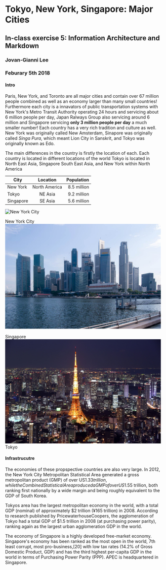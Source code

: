 # Tokyo, New York, Singapore:  Major Cities
## In-class exercise 5: Information Architecture and Markdown 
### Jovan-Gianni Lee 
### Feburary 5th 2018

#### Intro
 Paris, New York, and Toronto are all major cities and contain over 67 million people combined as well as an economy larger than many small countries! Furthermore each city is a innavators of public transportation systems with New York's Metro Transit Authority operating 24 hours and servicing about 6 million people per day, Japan Ralways Group also servicing around 6 million and Singapore servicing **only 3 million people per day** a much smaller number! Each country has a very rich tradition and culture as well. New York was originally called New Amsterdam, Sinapore was originally called *Singa Pura*, which meant Lion City in Sanskrit, and Tokyo was originally known as Edo. 
 
 The main differences in the country is firstly the location of each. Each country is located in different locations of the world Tokyo is located in North East Asia, Singapore South East Asia, and New York within North America</p>



| City          | Location      | Population  |
| ------------- |:-------------:| -----------:|
| New York      | North America | 8.5 million |
| Tokyo         | NE Asia       | 9.2 million |
| Singapore     | SE Asia       | 5.6 million |


![New York City](./media/nycq.jpg)

New York City
![Singapore](./media/singapore.jpg)

Singapore
![Tokyo](./media/tokyo.jpg)
Tokyo


#### Infrastrucutre
The economies of these propspective countries are also very large.  In 2012, the New York City Metropolitan Statistical Area generated a gross metropolitan product (GMP) of over US$1.33 trillion, while the Combined Statistical Area produced a GMP of over US$1.55 trillion, both ranking first nationally by a wide margin and being roughly equivalent to the GDP of South Korea.  

Tokyos area has the largest metropolitan economy in the world, with a total GDP (nominal) of approximately $2 trillion (¥165 trillion) in 2008. According to research published by PricewaterhouseCoopers, the agglomeration of Tokyo had a total GDP of $1.5 trillion in 2008 (at purchasing power parity), ranking again as the largest urban agglomeration GDP in the world.

The economy of Singapore is a highly developed free-market economy. Singapore's economy has been ranked as the most open in the world,  7th least corrupt, most pro-business,[20] with low tax rates (14.2% of Gross Domestic Product, GDP) and has the third highest per-capita GDP in the world in terms of Purchasing Power Parity (PPP). APEC is headquartered in Singapore.


